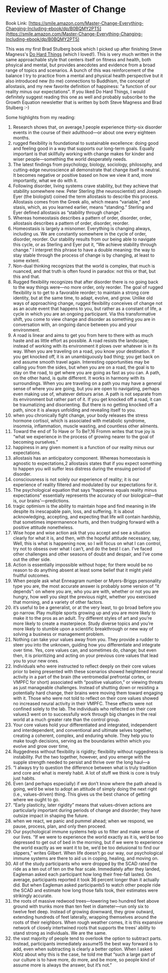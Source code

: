 
# Review of Master of Change 
Book Link: [https://smile.amazon.com/Master-Change-Everything-Changing-Including-ebook/dp/B0BQMY2PT5](https://smile.amazon.com/Master-Change-Everything-Changing-Including-ebook/dp/B0BQMY2PT5) 

This was my first Brad Stulberg book which I picked up after finishing Steve Magness's [Do Hard Things](/archive/books/do-hard-things/) (which I loved!). This is very much written in the same approachable style that centers itself on fitness and health, both phsyical and mental, but provides anecdotes and evidence from a broad range of topics and scenarios. A bunch of this was reinforcement of the balance I try to practice from a mental and physical health perspective but it also introduced new (to me) connections to Buddhism, the concept of allostasis, and my new favorite definition of happiness: "a function of our reality minus our expectations". If you liked Do Hard Things, I would definitely suggest reading this one as well and probably subscribe to the Growth Equation newsletter that is written by both Steve Magness and Brad Stulberg :-)   


Some highlights from my reading:

1. Research shows that, on average,1 people experience thirty-six disorder events in the course of their adulthood—or about one every eighteen months.
1. rugged flexibility is foundational to sustainable excellence: doing good and feeling good in a way that supports our long-term goals. Equally important is that skillfully working with change makes for kinder and wiser people—something the world desperately needs.
1. The latest findings from psychology, biology, sociology, philosophy, and cutting-edge neuroscience all demonstrate that change itself is neutral. It becomes negative or positive based on how we view it and, more importantly, what we do with it.
1. Following disorder, living systems crave stability, but they achieve that stability somewhere new. Peter Sterling (the neuroscientist) and Joseph Eyer (the biologist) coined the term allostasis to describe this process. Allostasis comes from the Greek allo, which means “variable,” and stasis, which, as you learned earlier, means “standing.” Sterling and Eyer defined allostasis as “stability through change.”
1. Whereas homeostasis describes a pattern of order, disorder, order, allostasis describes a pattern of order, disorder, reorder.
1. Homeostasis is largely a misnomer. Everything is changing always, including us. We are constantly somewhere in the cycle of order, disorder, reorder. Our stability results from our being able to navigate this cycle, or as Sterling and Eyer put it, “We achieve stability through change.” I interpret this phrase to have a double meaning: the way to stay stable through the process of change is by changing, at least to some extent.
1. Non-dual thinking recognizes that the world is complex, that much is nuanced, and that truth is often found in paradox: not this or that, but this and that.
1. Rugged flexibility recognizes that after disorder there is no going back to the way things were—no more order, only reorder. The goal of rugged flexibility is to get to a favorable reorder; to maintain a strong core identity, but at the same time, to adapt, evolve, and grow. Unlike old ways of approaching change, rugged flexibility conceives of change not as an acute event that happens to you, but rather as a constant of life, a cycle in which you are an ongoing participant. Via this transformative shift, you come to view change and disorder as something you are in conversation with, an ongoing dance between you and your environment.
1. A road is linear and aims to get you from here to there with as much haste and as little effort as possible. A road resists the landscape; instead of working with its environment it plows over whatever is in its way. When you are traveling on a road, you know your destination. If you get knocked off, it is an unambiguously bad thing; you get back on and assume smooth travel again. Interesting opportunities may be calling you from the sides, but when you are on a road, the goal is to stay on the road, to get where you are going as fast as you can. A path, on the other hand, is quite different. It works in harmony with its surroundings. When you are traveling on a path you may have a general sense of where you are going, but you are open to navigating, perhaps even making use of, whatever detours arise. A path is not separate from its environment but rather part of it. If you get knocked off a road, it can be traumatizing and disorienting. But there is no getting knocked off a path, since it is always unfolding and revealing itself to you.
1. when you chronically fight change, your body releases the stress hormone cortisol, which is associated with metabolic syndrome, insomnia, inflammation, muscle wasting, and countless other ailments.
1. Toward the end of To Have or To Be?,16 Fromm writes that true joy is “what we experience in the process of growing nearer to the goal of becoming ourselves.”
1. happiness in any given moment is a function of our reality minus our expectations.
1. allostasis has an anticipatory component. Whereas homeostasis is agnostic to expectations,2 allostasis states that if you expect something to happen you will suffer less distress during the ensuing period of disorder.
1. consciousness is not solely our experience of reality; it is our experience of reality filtered and modulated by our expectations for it.
1. The psychological equation that says “happiness equals reality minus expectations” essentially represents the accuracy of our biological—that is, our brains’—predictions.
1. tragic optimism is the ability to maintain hope and find meaning in life despite its inescapable pain, loss, and suffering. It is about acknowledging, accepting, and expecting that life will contain hardship, that sometimes impermanence hurts, and then trudging forward with a positive attitude nonetheless.
1. Wise hope and wise action ask that you accept and see a situation clearly for what it is, and then, with the hopeful attitude necessary, say, Well, this is what is happening now, so I will focus on what I can control, try not to obsess over what I can’t, and do the best I can. I’ve faced other challenges and other seasons of doubt and despair, and I’ve come out the other side.
1. Action is essentially impossible without hope; for there would be no reason to do anything absent at least some belief that it might yield fruitful outcomes.
1. When people ask what Enneagram number or Myers-Briggs personality type you are, the most accurate answer is probably some version of “it depends”: on where you are, who you are with, whether or not you are hungry, how well you slept the previous night, whether you exercised that morning, and a variety of other factors.
1. it’s useful to be a generalist, or at the very least, to go broad before you go narrow. Play multiple sports growing up and you are more likely to make it to the pros as an adult. Try different styles of art and you’re more likely to create a masterpiece. Study diverse topics and you’re more likely to stumble upon a scientific breakthrough or new way of solving a business or management problem.
1. Nothing can take your values away from you. They provide a rudder to steer you into the unknown, guiding how you differentiate and integrate over time. Yes, core values can, and sometimes do, change; but even then, it is prioritizing and acting on your previous core values that lead you to your new ones.
1. Individuals who were instructed to reflect deeply on their core values prior to being presented with these scenarios showed heightened neural activity in a part of the brain (the ventromedial prefrontal cortex, or VMPFC for short) associated with “positive valuation,” or viewing threats as just manageable challenges. Instead of shutting down or resisting a potentially hard change, their brains were moving them toward engaging with it. Those who were not told to reflect on their core values showed no increased neural activity in their VMPFC. These effects were not confined solely to the lab. The individuals who reflected on their core values3 went on to successfully work through big changes in the real world at a much greater rate than the control group.
1. Your core values hold your differentiated and integrated, independent and interdependent, and conventional and ultimate selves together, creating a coherent, complex, and enduring whole. They help you to make tough decisions, serving as the boundaries within which you evolve and grow over time,
1. Ruggedness without flexibility is rigidity; flexibility without ruggedness is instability. Put the two together, however, and you emerge with the supple strength needed to persist and thrive over the long haul—a
1. “I always try to question the difference between what is truly tradition and core and what is merely habit. A lot of stuff we think is core is truly just habits.
1. Even (and perhaps especially) if we don’t know where the path ahead is going, we’d be wise to adopt an attitude of simply doing the next right (i.e., values-driven) thing. This gives us the best chance of getting where we ought to go.
1. “Early plasticity, later rigidity” means that values-driven actions are particularly important during periods of change and disorder; they have outsize impact in shaping the future.
1. when we react, we panic and pummel ahead; when we respond, we pause, process, plan, and only then proceed.
1. Our psychological immune systems help us to filter and make sense of our lives. “If we were to experience the world exactly as it is, we’d be too depressed to get out of bed in the morning, but if we were to experience the world exactly as we want it to be, we’d be too delusional to find our slippers,” writes Gilbert. When life doesn’t go our way, our psychological immune systems are there to aid us in coping, healing, and moving on.
1. All of the study participants who were dropped by the SCAD rated the ride as a ten out of ten on the fear scale. Immediately after they landed, Eagleman asked each participant how long their free-fall lasted. On average, participants reported it took 36 percent longer than it actually did. But when Eagleman asked participants5 to watch other people ride the SCAD and estimate how long those falls took, their estimates were strikingly accurate.
1. the roots of massive redwood trees—towering two hundred feet above ground with trunks more than ten feet in diameter—run only six to twelve feet deep. Instead of growing downward, they grow outward, extending hundreds of feet laterally, wrapping themselves around the roots of their neighbors. When rough weather comes, it is this expansive network of closely intertwined roots that supports the trees’ ability to stand strong as individuals. We are the same.
1. the vast majority of people tend to overlook the option to subtract parts. Instead, participants immediately assume15 the best way forward is to add, even when subtracting is clearly a better option. When I asked Klotz about why this is the case, he told me that “such a large part of our culture is to have more, do more, and be more, so people kind of assume more is always the answer, but it’s not.”
